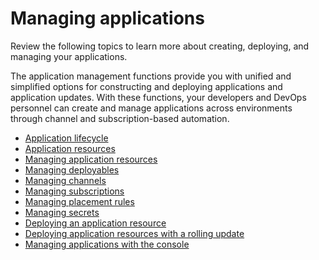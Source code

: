 # Managing applications 

Review the following topics to learn more about creating, deploying, and managing your applications. 

The application management functions provide you with unified and simplified options for constructing and deploying applications and application updates. With these functions, your developers and DevOps personnel can create and manage applications across environments through channel and subscription-based automation.

- [Application lifecycle](app_lifecycle.md)
- [Application resources](app_resources.md)
- [Managing application resources](managing_apps.md)
- [Managing deployables](managing_deployables.md)
- [Managing channels](managing_channels.md)
- [Managing subscriptions](managing_subscriptions.md)
- [Managing placement rules](managing_placement_rules.md)
- [Managing secrets](managing_secrets.md)
- [Deploying an application resource](deployment_app.md)
- [Deploying application resources with a rolling update](deployment_rollout.md)
- [Managing applications with the console](managing_apps_console.md)
